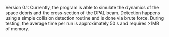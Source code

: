Version 0.1:
Currently, the program is able to simulate the dynamics of the space debris and the cross-section of the DPAL beam.
Detection happens using a simple collision detection routine and is done via brute force.
During testing, the average time per run is approximately 50 s and requires >1MB of memory.
